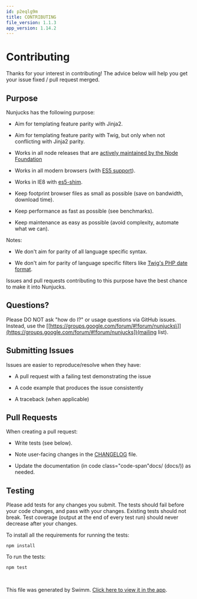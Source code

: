 ```yaml
---
id: p2eqlg9m
title: CONTRIBUTING
file_version: 1.1.3
app_version: 1.14.2
---
```


# Contributing

Thanks for your interest in contributing! The advice below will help you get your issue fixed / pull request merged.

## Purpose

Nunjucks has the following purpose:

*   Aim for templating feature parity with Jinja2.

*   Aim for templating feature parity with Twig, but only when not conflicting with Jinja2 parity.

*   Works in all node releases that are [actively maintained by the Node Foundation](https://github.com/nodejs/Release#release-schedule)

*   Works in all modern browsers (with [ES5 support](http://kangax.github.io/compat-table/es5/)).

*   Works in IE8 with [es5-shim](https://github.com/es-shims/es5-shim).

*   Keep footprint browser files as small as possible (save on bandwidth, download time).

*   Keep performance as fast as possible (see benchmarks).

*   Keep maintenance as easy as possible (avoid complexity, automate what we can).

Notes:

*   We don't aim for parity of all language specific syntax.

*   We don't aim for parity of language specific filters like [Twig's PHP date format](http://twig.sensiolabs.org/doc/functions/date.html).

Issues and pull requests contributing to this purpose have the best chance to make it into Nunjucks.

## Questions?

Please DO NOT ask "how do I?" or usage questions via GitHub issues. Instead, use the \[[https://groups.google.com/forum/#!forum/nunjucks\]](https://groups.google.com/forum/#!forum/nunjucks])(mailing list).

## Submitting Issues

Issues are easier to reproduce/resolve when they have:

*   A pull request with a failing test demonstrating the issue

*   A code example that produces the issue consistently

*   A traceback (when applicable)

## Pull Requests

When creating a pull request:

*   Write tests (see below).

*   Note user-facing changes in the [CHANGELOG](changelog.bz1u2y0u.sw.md) file.

*   Update the documentation (in code class="code-span"docs/ (docs/)) as needed.

## Testing

Please add tests for any changes you submit. The tests should fail before your code changes, and pass with your changes. Existing tests should not break. Test coverage (output at the end of every test run) should never decrease after your changes.

To install all the requirements for running the tests:

```
npm install
```

To run the tests:

```
npm test
```

<br/>

This file was generated by Swimm. [Click here to view it in the app](https://app.swimm.io/repos/Z2l0aHViJTNBJTNBYmxvZyUzQSUzQXdlbmZlbmd3YW5n/docs/p2eqlg9m).
